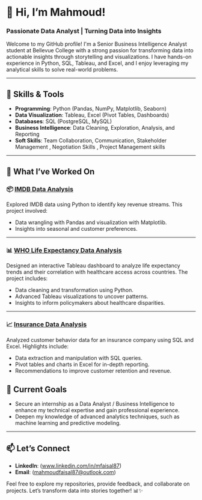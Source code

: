 # 👋 Hi, I’m Mahmoud! 
### Passionate Data Analyst | Turning Data into Insights

Welcome to my GitHub profile! I'm a Senior Business Intelligence Analyst student at Bellevue College with a strong passion for transforming data into actionable insights through storytelling and visualizations. I have hands-on experience in Python, SQL, Tableau, and Excel, and I enjoy leveraging my analytical skills to solve real-world problems.

---

## 🔧 Skills & Tools
- **Programming**: Python (Pandas, NumPy, Matplotlib, Seaborn)
- **Data Visualization**: Tableau, Excel (Pivot Tables, Dashboards)
- **Databases**: SQL (PostgreSQL, MySQL)
- **Business Intelligence**: Data Cleaning, Exploration, Analysis, and Reporting
- **Soft Skills**: Team Collaboration, Communication, Stakeholder Management , Negotiation Skills , Project Management skills

---

## 🚀 What I’ve Worked On
### 📦 [IMDB Data Analysis]([(https://github.com/mahmoud1500/Python/blob/6926fed89c2200980916595378b623ffa02025ca/Faisal%20-%20Machine%20Learning%20Midterm.ipynb)](https://github.com/mahmoud1500/Python/blob/4d5121312a44627e0aa447a27ce599c1f5b01bca/IMDB%20Project%20Using%20Machine%20learning))
Explored IMDB data using Python to identify key revenue streams. This project involved:
- Data wrangling with Pandas and visualization with Matplotlib.
- Insights into seasonal  and customer preferences.

---

### 📊 [WHO Life Expectancy Data Analysis](https://github.com/your-username/healthcare-analysis-dashboard)
Designed an interactive Tableau dashboard to analyze life expectancy trends and their correlation with healthcare access across countries. The project includes:
- Data cleaning and transformation using Python.
- Advanced Tableau visualizations to uncover patterns.
- Insights to inform policymakers about healthcare disparities.

---

### 📈 [Insurance Data Analysis](https://github.com/your-username/insurance-data-analysis)
Analyzed customer behavior data for an insurance company using SQL and Excel. Highlights include:
- Data extraction and manipulation with SQL queries.
- Pivot tables and charts in Excel for in-depth reporting.
- Recommendations to improve customer retention and revenue.


## 🌱 Current Goals
- Secure an internship as a Data Analyst / Business Intelligence to enhance my technical expertise and gain professional experience.
- Deepen my knowledge of advanced analytics techniques, such as machine learning and predictive modeling.

---

## 📫 Let’s Connect
- **LinkedIn**: (www.linkedin.com/in/mfaisal87)
- **Email**: (mahmoudfaisal87@outlook.com)

Feel free to explore my repositories, provide feedback, and collaborate on projects. Let’s transform data into stories together! 📊✨
